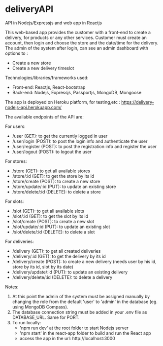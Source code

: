 # deliveryAPI
API in Nodejs/Expressjs and web app in Reactjs

This web-based app provides the customer with a front-end to create a delivery, for products or any other services.
Customer must create an account, then login and choose the store and the date/time for the delivery.
The admin of the system after login, can see an admin dashboard with options to :
-   Create a new store
-   Create a new delivery timeslot

Technologies/libraries/frameworks used:
-   Front-end: Reactjs, React-bootstrap
-   Back-end: Nodejs, Expressjs, Passportjs, MongoDB, Mongoose

The app is deployed on Heroku platform, for testing,etc : https://delivery-nodejs-api.herokuapp.com/

The available endpoints of the API are:

For users:
-   /user (GET): to get the currently logged in user
-   /user/login (POST): to post the login info and authenticate the user
-   /user/register (POST): to post the registration info and register the user
-   /user/logout (POST): to logout the user

For stores:
-   /store (GET): to get all available stores
-   /store/:id (GET): to get the store by its id
-   /store/create (POST): to create a new store
-   /store/update/:id (PUT): to update an existing store
-   /store/delete/:id (DELETE): to delete a store

For slots:
-   /slot (GET): to get all available slots
-   /slot/:id (GET): to get the slot by its id
-   /slot/create (POST): to create a new slot
-   /slot/update/:id (PUT): to update an existing slot
-   /slot/delete/:id (DELETE): to delete a slot

For deliveries:
-   /delivery (GET): to get all created deliveries
-   /delivery/:id (GET): to get the delivery by its id
-   /delivery/create (POST): to create a new delivery (needs user by his id, store by its id, slot by its date)
-   /delivery/update/:id (PUT): to update an existing delivery
-   /delivery/delete/:id (DELETE): to delete a delivery

Notes:
1.  At this point the admin of the system must be assigned manually by changing the role from the default 'user' to 'admin' in the database (eg. using MongoDB Compass).
2.  The database connection string must be added in your .env file as DATABASE_URL. Same for PORT.
3.  To run locally:
    -   'npm run dev' at the root folder to start Nodejs server
    -   'npm start' in the react-app folder to build and run the React app
    -   access the app in the url: http://localhost:3000